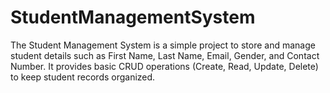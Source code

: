 # StudentManagementSystem
The Student Management System is a simple project to store and manage student details such as First Name, Last Name, Email, Gender, and Contact Number. It provides basic CRUD operations (Create, Read, Update, Delete) to keep student records organized.
